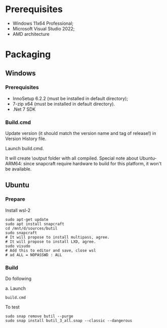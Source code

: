 # Prerequisites

- Windows 11x64 Professional;
- Microsoft Visual Studio 2022;
- AMD architecture

# Packaging

## Windows

### Prerequisites

- InnoSetup 6.2.2 (must be installed in default directory);
- 7-zip x64 (must be installed in default directory).
- .Net 7 SDK

### Build.cmd

Update version (it should match the version name and tag of release!) in Version History file. 

Launch build.cmd.

It will create <root>\output folder with all compiled.
Special note about Ubuntu-ARM64: since snapcraft require hardware to build for this platform, it won't be available.

## Ubuntu

### Prepare

Install wsl-2

```
sudo apt-get update
sudo apt install snapcraft
cd /mnt/d/sources/butil
sudo snapcraft
# It will propose to install multipass, agree.
# It will propose to install LXD, agree.
sudo visudo
# Add this to editor and save, close wsl
# ad ALL = NOPASSWD : ALL
```

### Build

Do following

a. Launch

```
build.cmd

```

To test
```
sudo snap remove butil --purge
sudo snap install butil_3_all.snap --classic --dangerous
```
